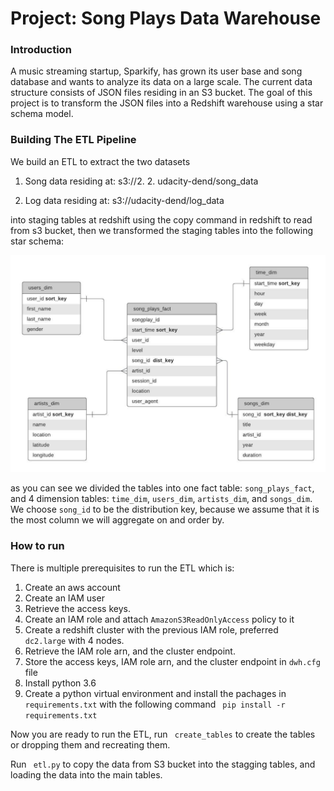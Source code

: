 # Project: Song Plays Data Warehouse

### Introduction
A music streaming startup, Sparkify, has grown its user base and song database and wants to analyze its data on a large scale. The current data structure consists of JSON files residing in an S3 bucket. The goal of this project is to transform the JSON files into a Redshift warehouse using a star schema model.


### Building The ETL Pipeline
We build an ETL to extract the two datasets 
1. Song data residing at: s3://2. 2. udacity-dend/song_data

2. Log data residing at: s3://udacity-dend/log_data

into staging tables at redshift using the copy command in redshift to read from s3 bucket, then we transformed the staging tables into the following star schema:

![song plays schema](/Song_Plays_Star_schema.jpeg)

as you can see we divided the tables into one fact table: `song_plays_fact`, and 4 dimension tables: `time_dim`, `users_dim`, `artists_dim`, and `songs_dim`.
We choose `song_id` to be the distribution key, because we assume that it is the most column we will aggregate on and order by.


### How to run
There is multiple prerequisites to run the ETL which is:
1. Create an aws account 
2. Create an IAM user 
3. Retrieve the access keys.
4. Create an IAM role and attach `AmazonS3ReadOnlyAccess` policy to it
5. Create a redshift cluster with the previous IAM role, preferred ` dc2.large` with 4 nodes.
6. Retrieve the IAM role arn, and the cluster endpoint.
7. Store the access keys, IAM role arn, and the cluster endpoint in `dwh.cfg` file
8. Install python 3.6
9. Create a python virtual environment and install the pachages in ` requirements.txt` with the following command ` pip install -r requirements.txt`

Now you are ready to run the ETL, run ` create_tables` to create the tables or dropping them and recreating them.

Run ` etl.py` to copy the data from S3 bucket into the stagging tables, and loading the data into the main tables.
